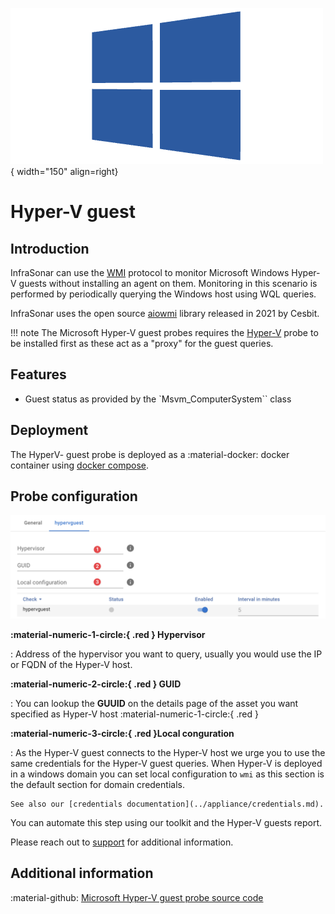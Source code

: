 ![wmi-probe](../../../images/probe_wmi.png){ width="150" align=right}

# Hyper-V guest

## Introduction

InfraSonar can use the [WMI](https://en.wikipedia.org/wiki/Windows_Management_Instrumentation) protocol to monitor Microsoft Windows Hyper-V guests without installing an agent on them. Monitoring in this scenario is performed by periodically querying the Windows host using WQL queries.

InfraSonar uses the open source [aiowmi](https://github.com/cesbit/aiowmi) library released in 2021 by Cesbit.

!!! note
    The Microsoft Hyper-V guest probes requires the [Hyper-V](hyperv.md) probe to be installed first as these act as a "proxy" for the guest queries.

## Features

* Guest status as provided by the `Msvm_ComputerSystem`` class

## Deployment

The HyperV- guest probe is deployed as a :material-docker: docker container using [docker compose](../appliance/docker_compose.md).

## Probe configuration

![screenshot hypervguest config](../../../images/application_hypervquest_config.png)

**:material-numeric-1-circle:{ .red } Hypervisor**

:   Address of the hypervisor you want to query, usually you would use the IP or FQDN of the Hyper-V host. 

**:material-numeric-2-circle:{ .red } GUID**

:   You can lookup the **GUUID** on the details page of the asset you want specified as Hyper-V host :material-numeric-1-circle:{ .red }

**:material-numeric-3-circle:{ .red }Local conguration**

:   As the Hyper-V guest connects to the Hyper-V host we urge you to use the same credentials for the Hyper-V guest queries. When Hyper-V is deployed in a windows domain you can set local configuration to `wmi` as this section is the default section for domain credentials.

    See also our [credentials documentation](../appliance/credentials.md).

You can automate this step using our toolkit and the Hyper-V guests report.

Please reach out to [support](../../../introduction/support.md) for additional information.

## Additional information

:material-github: [Microsoft Hyper-V guest probe source code](https://github.com/infrasonar/hypervguest-probe)









